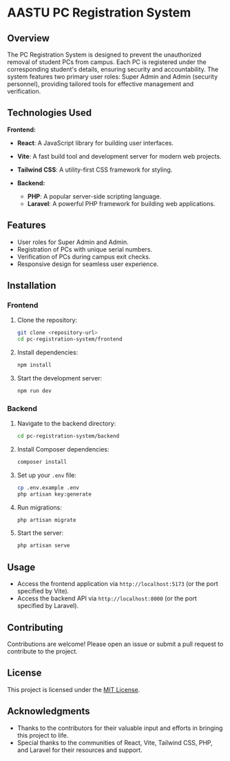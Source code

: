 # AASTU PC Registration System

## Overview

The PC Registration System is designed to prevent the unauthorized removal of student PCs from campus. Each PC is registered under the corresponding student's details, ensuring security and accountability. The system features two primary user roles: Super Admin and Admin (security personnel), providing tailored tools for effective management and verification.

## Technologies Used

 **Frontend:** 
  - **React**: A JavaScript library for building user interfaces.
  - **Vite**: A fast build tool and development server for modern web projects.
  - **Tailwind CSS**: A utility-first CSS framework for styling.

- **Backend:** 
  - **PHP**: A popular server-side scripting language.
  - **Laravel**: A powerful PHP framework for building web applications.

## Features

- User roles for Super Admin and Admin.
- Registration of PCs with unique serial numbers.
- Verification of PCs during campus exit checks.
- Responsive design for seamless user experience.

## Installation

### Frontend

1. Clone the repository:
   ```bash
   git clone <repository-url>
   cd pc-registration-system/frontend
   ```

2. Install dependencies:
   ```bash
   npm install
   ```

3. Start the development server:
   ```bash
   npm run dev
   ```

### Backend

1. Navigate to the backend directory:
   ```bash
   cd pc-registration-system/backend
   ```

2. Install Composer dependencies:
   ```bash
   composer install
   ```

3. Set up your `.env` file:
   ```bash
   cp .env.example .env
   php artisan key:generate
   ```

4. Run migrations:
   ```bash
   php artisan migrate
   ```

5. Start the server:
   ```bash
   php artisan serve
   ```

## Usage

- Access the frontend application via `http://localhost:5173` (or the port specified by Vite).
- Access the backend API via `http://localhost:8000` (or the port specified by Laravel).

## Contributing

Contributions are welcome! Please open an issue or submit a pull request to contribute to the project.

## License

This project is licensed under the [MIT License](LICENSE).

## Acknowledgments

- Thanks to the contributors for their valuable input and efforts in bringing this project to life.
- Special thanks to the communities of React, Vite, Tailwind CSS, PHP, and Laravel for their resources and support.

